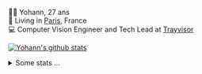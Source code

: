 <p>
  👨🏻 <bold>Yohann</bold>, 27 ans<br/>
  💼 Living in <a href="https://www.google.com/maps?q=paris">Paris</a>, France<br/>
  💻 Computer Vision Engineer and Tech Lead at <a href="https://trayvisor.com/">Trayvisor</a><br/>
</p>

<a href="https://github.com/anuraghazra/github-readme-stats"><img align="center" src="https://github-readme-stats-go94hl40s-yohann84l.vercel.app//api?username=yohann84L&show_icons=true&include_all_commits=true" alt="Yohann's github stats" /> </a>


<details>
  <summary>Some stats ...</summary><br/>
  

<!--START_SECTION:waka-->
![Code Time](http://img.shields.io/badge/Code%20Time-1%2C126%20hrs%2023%20mins-blue)

![Profile Views](http://img.shields.io/badge/Profile%20Views-0-blue)

**🐱 My GitHub Data** 

> 📦 440.7 kB Used in GitHub's Storage 
 > 
> 🏆 675 Contributions in the Year 2024
 > 
> 🚫 Not Opted to Hire
 > 
> 📜 26 Public Repositories 
 > 
> 🔑 21 Private Repositories 
 > 
**I'm an Early 🐤** 

```text
🌞 Morning                14857 commits       ████████░░░░░░░░░░░░░░░░░   31.34 % 
🌆 Daytime                26758 commits       ██████████████░░░░░░░░░░░   56.44 % 
🌃 Evening                5646 commits        ███░░░░░░░░░░░░░░░░░░░░░░   11.91 % 
🌙 Night                  151 commits         ░░░░░░░░░░░░░░░░░░░░░░░░░   00.32 % 
```
📅 **I'm Most Productive on Wednesday** 

```text
Monday                   8657 commits        █████░░░░░░░░░░░░░░░░░░░░   18.26 % 
Tuesday                  8756 commits        █████░░░░░░░░░░░░░░░░░░░░   18.47 % 
Wednesday                10606 commits       ██████░░░░░░░░░░░░░░░░░░░   22.37 % 
Thursday                 9681 commits        █████░░░░░░░░░░░░░░░░░░░░   20.42 % 
Friday                   8915 commits        █████░░░░░░░░░░░░░░░░░░░░   18.80 % 
Saturday                 265 commits         ░░░░░░░░░░░░░░░░░░░░░░░░░   00.56 % 
Sunday                   532 commits         ░░░░░░░░░░░░░░░░░░░░░░░░░   01.12 % 
```


📊 **This Week I Spent My Time On** 

```text
🕑︎ Time Zone: Europe/Paris

💬 Programming Languages: 
Python                   5 mins              ████████████████████████░   95.12 % 
SSH Config               0 secs              █░░░░░░░░░░░░░░░░░░░░░░░░   04.88 % 

🔥 Editors: 
VS Code                  6 mins              █████████████████████████   100.00 % 

💻 Operating System: 
Mac                      6 mins              █████████████████████████   100.00 % 
```

**I Mostly Code in Python** 

```text
Python                   25 repos            █████████████░░░░░░░░░░░░   53.19 % 
Jupyter Notebook         5 repos             ███░░░░░░░░░░░░░░░░░░░░░░   10.64 % 
JavaScript               3 repos             ██░░░░░░░░░░░░░░░░░░░░░░░   06.38 % 
HTML                     2 repos             █░░░░░░░░░░░░░░░░░░░░░░░░   04.26 % 
Shell                    1 repo              █░░░░░░░░░░░░░░░░░░░░░░░░   02.13 % 
```




 Last Updated on 17/05/2024 00:30:01 UTC
<!--END_SECTION:waka-->
